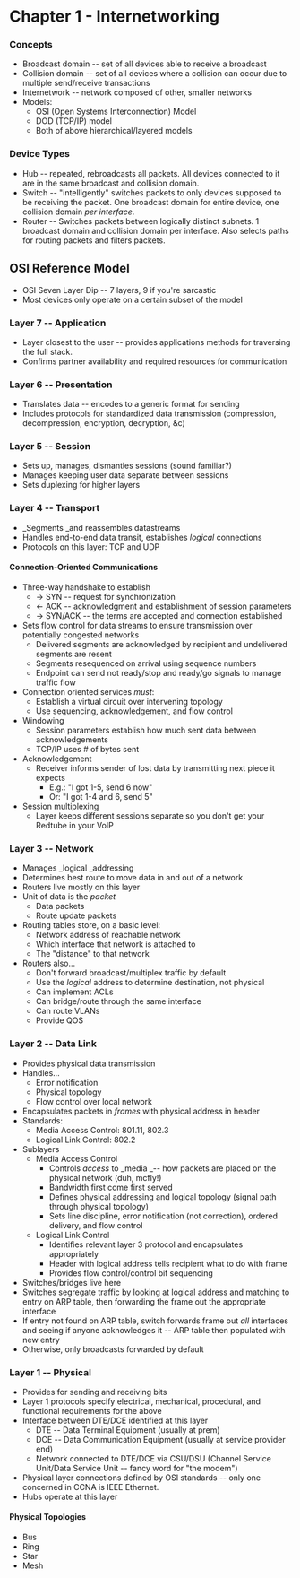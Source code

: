 # Chapter 1 - Internetworking


### Concepts



*   Broadcast domain -- set of all devices able to receive a broadcast
*   Collision domain -- set of all devices where a collision can occur due to multiple send/receive transactions
*   Internetwork -- network composed of other, smaller networks
*   Models:
    *   OSI (Open Systems Interconnection) Model
    *   DOD (TCP/IP) model
    *   Both of above hierarchical/layered models


### Device Types



*   Hub -- repeated, rebroadcasts all packets.  All devices connected to it are in the same broadcast and collision domain.
*   Switch -- "intelligently" switches packets to only devices supposed to be receiving the packet.  One broadcast domain for entire device, one collision domain _per interface_.
*   Router -- Switches packets between logically distinct subnets.  1 broadcast domain and collision domain per interface.  Also selects paths for routing packets and filters packets.


## OSI Reference Model



*   OSI Seven Layer Dip -- 7 layers, 9 if you're sarcastic
*   Most devices only operate on a certain subset of the model


### Layer 7 -- Application



*   Layer closest to the user -- provides applications methods for traversing the full stack.
*   Confirms partner availability and required resources for communication


### Layer 6 -- Presentation



*   Translates data -- encodes to a generic format for sending
*   Includes protocols for standardized data transmission (compression, decompression, encryption, decryption, &c)


### Layer 5 -- Session



*   Sets up, manages, dismantles sessions (sound familiar?)
*   Manages keeping user data separate between sessions
*   Sets duplexing for higher layers


### Layer 4 -- Transport



*   _Segments _and reassembles datastreams
*   Handles end-to-end data transit, establishes _logical_ connections
*   Protocols on this layer: TCP and UDP


#### Connection-Oriented Communications



*   Three-way handshake to establish
    *   → SYN -- request for synchronization
    *   ← ACK -- acknowledgment and establishment of session parameters
    *   → SYN/ACK -- the terms are accepted and connection established
*   Sets flow control for data streams to ensure transmission over potentially congested networks
    *   Delivered segments are acknowledged by recipient and undelivered segments are resent
    *   Segments resequenced on arrival using sequence numbers
    *   Endpoint can send not ready/stop and ready/go signals to manage traffic flow
*   Connection oriented services _must_:
    *   Establish a virtual circuit over intervening topology
    *   Use sequencing, acknowledgement, and flow control
*   Windowing
    *   Session parameters establish how much sent data between acknowledgements
    *   TCP/IP uses # of bytes sent
*   Acknowledgement
    *   Receiver informs sender of lost data by transmitting next piece it expects
        *   E.g.: "I got 1-5, send 6 now"
        *   Or: "I got 1-4 and 6, send 5"
*   Session multiplexing
    *   Layer keeps different sessions separate so you don't get your Redtube in your VoIP


### Layer 3 -- Network



*   Manages _logical _addressing
*   Determines best route to move data in and out of a network
*   Routers live mostly on this layer
*   Unit of data is the _packet_
    *   Data packets
    *   Route update packets
*   Routing tables store, on a basic level:
    *   Network address of reachable network
    *   Which interface that network is attached to
    *   The "distance" to that network
*   Routers also…
    *   Don't forward broadcast/multiplex traffic by default
    *   Use the _logical_ address to determine destination, not physical
    *   Can implement ACLs
    *   Can bridge/route through the same interface
    *   Can route VLANs
    *   Provide QOS


### Layer 2 -- Data Link



*   Provides physical data transmission
*   Handles…
    *   Error notification
    *   Physical topology
    *   Flow control over local network
*   Encapsulates packets in _frames_ with physical address in header
*   Standards:
    *   Media Access Control: 801.11, 802.3
    *   Logical Link Control: 802.2
*   Sublayers
    *   Media Access Control
        *   Controls _access_ to _media _-- how packets are placed on the physical network (duh, mcfly!)
        *   Bandwidth first come first served
        *   Defines physical addressing and logical topology (signal path through physical topology)
        *   Sets line discipline, error notification (not correction), ordered delivery, and flow control
    *   Logical Link Control
        *   Identifies relevant layer 3 protocol and encapsulates appropriately
        *   Header with logical address tells recipient what to do with frame
        *   Provides flow control/control bit sequencing
*   Switches/bridges live here
*   Switches segregate traffic by looking at logical address and matching to entry on ARP table, then forwarding the frame out the appropriate interface
*   If entry not found on ARP table, switch forwards frame out _all_ interfaces and seeing if anyone acknowledges it -- ARP table then populated with new entry
*   Otherwise, only broadcasts forwarded by default


### Layer 1 -- Physical



*   Provides for sending and receiving bits
*   Layer 1 protocols specify electrical, mechanical, procedural, and functional requirements for the above
*   Interface between DTE/DCE identified at this layer
    *   DTE -- Data Terminal Equipment (usually at prem)
    *   DCE -- Data Communication Equipment (usually at service provider end)
    *   Network connected to DTE/DCE via CSU/DSU (Channel Service Unit/Data Service Unit -- fancy word for "the modem")
*   Physical layer connections defined by OSI standards -- only one concerned in CCNA is IEEE Ethernet.
*   Hubs operate at this layer


#### Physical Topologies



*   Bus
*   Ring
*   Star
*   Mesh

<!-- GD2md-html version 1.0β11 -->
